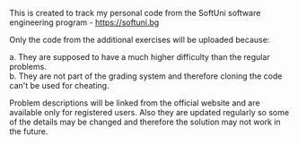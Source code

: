 This is created to track my personal code from the SoftUni software engineering program - https://softuni.bg

Only the code from the additional exercises will be uploaded because:

a. They are supposed to have a much higher difficulty than the regular problems.  
b. They are not part of the grading system and therefore cloning the code can't be used for cheating.

Problem descriptions will be linked from the official website and are available only for registered users.
Also they are updated regularly so some of the details may be changed and therefore the solution may not work in the future.

